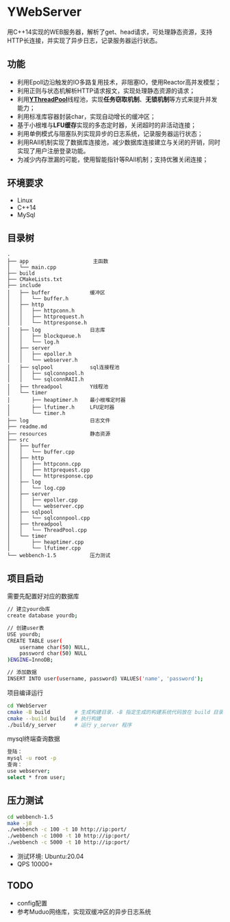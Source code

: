 

# YWebServer

用C++14实现的WEB服务器，解析了get、head请求，可处理静态资源，支持HTTP长连接，并实现了异步日志，记录服务器运行状态。  

## 功能
* 利用Epoll边沿触发的IO多路复用技术，非阻塞IO，使用Reactor高并发模型；
* 利用正则与状态机解析HTTP请求报文，实现处理静态资源的请求；
* 利用[**YThreadPool**](https://github.com/shenming77/Y_ThreadPool)线程池，实现**任务窃取机制**、**无锁机制**等方式来提升并发能力；
* 利用标准库容器封装char，实现自动增长的缓冲区；
* 基于小根堆与**LFU缓存**实现的多态定时器，关闭超时的非活动连接；
* 利用单例模式与阻塞队列实现异步的日志系统，记录服务器运行状态；
* 利用RAII机制实现了数据库连接池，减少数据库连接建立与关闭的开销，同时实现了用户注册登录功能。
* 为减少内存泄漏的可能，使用智能指针等RAII机制；支持优雅关闭连接；

## 环境要求
* Linux
* C++14
* MySql

## 目录树
```
.
├── app                     主函数
│   └── main.cpp
├── build
├── CMakeLists.txt
├── include
│   ├── buffer             缓冲区
│   │   └── buffer.h
│   ├── http               
│   │   ├── httpconn.h
│   │   ├── httprequest.h
│   │   └── httpresponse.h
│   ├── log                日志库
│   │   ├── blockqueue.h   
│   │   └── log.h
│   ├── server
│   │   ├── epoller.h
│   │   └── webserver.h
│   ├── sqlpool            sql连接程池
│   │   ├── sqlconnpool.h
│   │   └── sqlconnRAII.h
│   ├── threadpool         Y线程池
│   └── timer
│       ├── heaptimer.h    最小根堆定时器
│       ├── lfutimer.h     LFU定时器
│       └── timer.h
├── log                    日志文件
├── readme.md
├── resources              静态资源
├── src                  
│   ├── buffer
│   │   └── buffer.cpp
│   ├── http
│   │   ├── httpconn.cpp
│   │   ├── httprequest.cpp
│   │   └── httpresponse.cpp
│   ├── log
│   │   └── log.cpp
│   ├── server
│   │   ├── epoller.cpp
│   │   └── webserver.cpp
│   ├── sqlpool
│   │   └── sqlconnpool.cpp
│   ├── threadpool
│   │   └── ThreadPool.cpp
│   └── timer
│       ├── heaptimer.cpp
│       └── lfutimer.cpp
└── webbench-1.5           压力测试

```


## 项目启动
需要先配置好对应的数据库
```bash
// 建立yourdb库
create database yourdb;

// 创建user表
USE yourdb;
CREATE TABLE user(
    username char(50) NULL,
    password char(50) NULL
)ENGINE=InnoDB;

// 添加数据
INSERT INTO user(username, password) VALUES('name', 'password');
```

项目编译运行

```bash
cd YWebServer
cmake -B build        # 生成构建目录，-B 指定生成的构建系统代码放在 build 目录
cmake --build build   # 执行构建
./build/y_server      # 运行 y_server 程序
```

mysql终端查询数据
```bash
登陆：
mysql -u root -p
查询：
use webserver;
select * from user;
```
## 压力测试
```bash
cd webbench-1.5
make -j8
./webbench -c 100 -t 10 http://ip:port/
./webbench -c 1000 -t 10 http://ip:port/
./webbench -c 5000 -t 10 http://ip:port/
```
* 测试环境: Ubuntu:20.04  
* QPS 10000+

## TODO
* config配置
* 参考Muduo网络库，实现双缓冲区的异步日志系统
